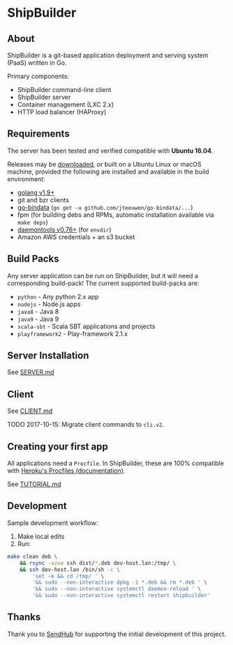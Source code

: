 # ShipBuilder

## About

ShipBuilder is a git-based application deployment and serving system (PaaS) written in Go.

Primary components:

* ShipBuilder command-line client
* ShipBuilder server
* Container management (LXC 2.x)
* HTTP load balancer (HAProxy)

## Requirements

The server has been tested and verified compatible with **Ubuntu 16.04**.

Releases may be [downloaded](https://github.com/jaytaylor/shipbuilder/releases), or built on a Ubuntu Linux or macOS machine, provided the following are installed and available in the build environment:

* [golang v1.9+](https://golang.org/dl/)
* git and bzr clients
* [go-bindata](https://github.com/jteeuwen/go-bindata) (`go get -u github.com/jteeuwen/go-bindata/...`)
* fpm (for building debs and RPMs, automatic installation available via `make deps`)
* [daemontools v0.76+](https://github.com/daemontools/daemontools) (for `envdir`)
* Amazon AWS credentials + an s3 bucket

## Build Packs

Any server application can be run on ShipBuilder, but it will need a corresponding build-pack! The current supported build-packs are:

* `python` - Any python 2.x app
* `nodejs` - Node.js apps
* `java8` - Java 8
* `java9` - Java 9
* `scala-sbt` - Scala SBT applications and projects
* `playframework2` - Play-framework 2.1.x

## Server Installation

See [SERVER.md](https://github.com/jaytaylor/shipbuilder/blob/master/SERVER.md)

## Client

See [CLIENT.md](https://github.com/jaytaylor/shipbuilder/blob/master/CLIENT.md)

TODO 2017-10-15: Migrate client commands to `cli.v2`.

## Creating your first app

All applications need a `Procfile`.  In ShipBuilder, these are 100% compatible with [Heroku's Procfiles (documentation)](https://devcenter.heroku.com/articles/procfile).

See [TUTORIAL.md](https://github.com/jaytaylor/shipbuilder/blob/master/TUTORIAL.md)

## Development

Sample development workflow:

1. Make local edits
2. Run:
```bash
make clean deb \
    && rsync -azve ssh dist/*.deb dev-host.lan:/tmp/ \
    && ssh dev-host.lan /bin/sh -c \
        'set -e && cd /tmp/ ' \
        '&& sudo --non-interactive dpkg -i *.deb && rm *.deb ' \
        '&& sudo --non-interactive systemctl daemon-reload ' \
        '&& sudo --non-interactive systemctl restart shipbuilder'
```

## Thanks

Thank you to [SendHub](https://www.sendhub.com) for supporting the initial development of this project.

